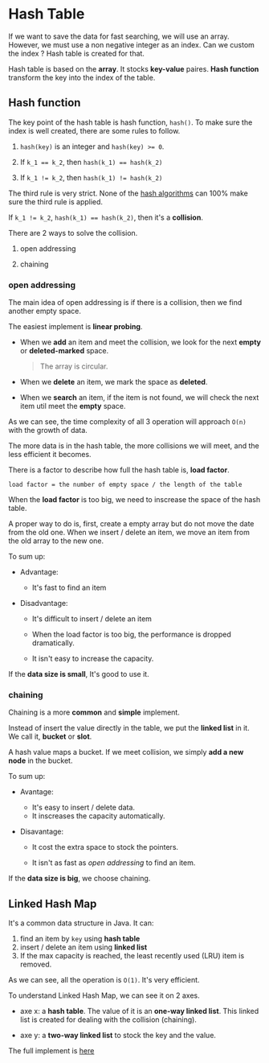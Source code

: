 # Hash Table

If we want to save the data for fast searching, we will use an array. However, we must use a non negative integer as an index. Can we custom the index ? Hash table is created for that.

Hash table is based on the **array**. It stocks **key-value** paires. **Hash function** transform the key into the index of the table.

## Hash function

The key point of the hash table is hash function, `hash()`. To make sure the index is well created, there are some rules to follow.

1. `hash(key)` is an integer and `hash(key) >= 0`.

2. If `k_1 == k_2`, then `hash(k_1) == hash(k_2)`

3. If `k_1 != k_2`, then `hash(k_1) != hash(k_2)`

The third rule is very strict. None of the [hash algorithms](https://en.wikipedia.org/wiki/Secure_Hash_Algorithms) can 100% make sure the third rule is applied.

If `k_1 != k_2`, `hash(k_1) == hash(k_2)`, then it's a **collision**.

There are 2 ways to solve the collision.

1. open addressing

2. chaining

### open addressing

The main idea of open addressing is if there is a collision, then we find another empty space.

The easiest implement is **linear probing**.

- When we **add** an item and meet the collision, we look for the next **empty** or **deleted-marked** space.

  > The array is circular.

- When we **delete** an item, we mark the space as **deleted**.

- When we **search** an item, if the item is not found, we will check the next item util meet the **empty** space.

As we can see, the time complexity of all 3 operation will approach `O(n)` with the growth of data. 

The more data is in the hash table, the more collisions we will meet, and the less efficient it becomes.

There is a factor to describe how full the hash table is, **load factor**.

```
load factor = the number of empty space / the length of the table
```

When the **load factor** is too big, we need to inscrease the space of the hash table. 

A proper way to do is, first, create a empty array but do not move the date from the old one. When we insert / delete an item, we move an item from the old array to the new one. 

To sum up:

- Advantage: 

  - It's fast to find an item
  
- Disadvantage: 
   
  - It's difficult to insert / delete an item

  - When the load factor is too big, the performance is dropped dramatically.

  - It isn't easy to increase the capacity.

If the **data size is small**, It's good to use it.

### chaining

Chaining is a more **common** and **simple** implement.

Instead of insert the value directly in the table, we put the **linked list** in it. We call it, **bucket** or **slot**.

A hash value maps a bucket. If we meet collision, we simply **add a new node** in the bucket.

To sum up:

- Avantage:

  - It's easy to insert / delete data.
  - It inscreases the capacity automatically.

- Disavantage:

  - It cost the extra space to stock the pointers.

  - It isn't as fast as *open addressing* to find an item.

If the **data size is big**, we choose chaining.

## Linked Hash Map

It's a common data structure in Java. It can:

1. find an item by `key` using **hash table**
2. insert / delete an item using **linked list**
3. If the max capacity is reached, the least recently used (LRU) item is removed.

As we can see, all the operation is `O(1)`. It's very efficient.

To understand Linked Hash Map, we can see it on 2 axes.

- axe x: a **hash table**. The value of it is an **one-way linked list**. This linked list is created for dealing with the collision (chaining).

- axe y: a **two-way linked list** to stock the key and the value.

The full implement is [here](https://github.com/EnzoSeason/study-notes/blob/main/algo-data-structure/hash-table/linked-hash-map.py)
